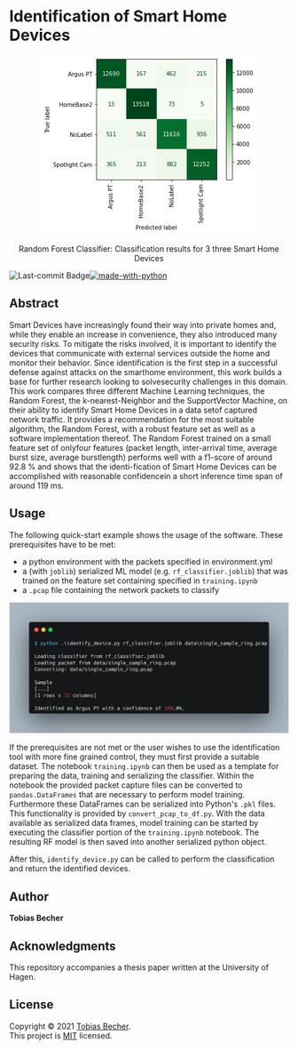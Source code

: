 # Identification of Smart Home Devices

<p align="center">
    <img src="assets/confusion.png" witdh="50%">
    <center>Random Forest Classifier: Classification results for 3 three Smart Home Devices</center>
<p>

[![made-with-python](https://img.shields.io/badge/Made%20with-Python-1f425f.svg)](https://www.python.org/)
<img align="left" src="https://img.shields.io/github/last-commit/TB-DevAcc/SHD-Identification" alt="Last-commit Badge">

## Abstract

Smart Devices have increasingly found their way into private homes and, while they enable an increase in convenience, they also introduced many security risks.
To mitigate the risks involved, it is important to identify the devices that communicate with external services outside the home and monitor their behavior.
Since identification is the first step in a successful defense against attacks on the smarthome environment, this work builds a base for further research looking to solvesecurity challenges in this domain.
This work compares three different Machine Learning techniques, the Random Forest, the k-nearest-Neighbor and the SupportVector Machine, on their ability to identify Smart Home Devices in a data setof captured network traffic.
It provides a recommendation for the most suitable algorithm, the Random Forest, with a robust feature set as well as a software implementation thereof. The Random Forest trained on a small feature set of onlyfour features (packet length, inter-arrival time, average burst size, average burstlength) performs well with a f1-score of around 92.8 % and shows that the identi-fication of Smart Home Devices can be accomplished with reasonable confidencein a short inference time span of around 119 ms.

## Usage

The following quick-start example shows the usage of the software.
These prerequisites have to be met:

- a python environment with the packets specified in environment.yml
- a (with `joblib`) serialized ML model (e.g. `rf_classifier.joblib`) that was trained on the feature set containing specified in `training.ipynb`
- a `.pcap` file containing the network packets to classify

<p align="center">
    <img src="assets/bash_usage.png" witdh="100%">
<p>

If the prerequisites are not met or the user wishes to use the identification tool with more fine grained control, they must first provide a suitable dataset. The notebook `training.ipynb` can then be used as a template for preparing the data, training and serializing the classifier. Within the notebook the provided packet capture files can be converted to `pandas.DataFrames` that are necessary to perform model training. Furthermore these DataFrames can be serialized into Python's `.pkl` files. This functionality is provided by `convert_pcap_to_df.py`.
With the data available as serialized data frames, model training can be started by executing the classifier portion of the `training.ipynb` notebook. The resulting RF model is then saved into another serialized python object.

After this, `identify_device.py` can be called to perform the classification and return the identified devices.

## Author

**Tobias Becher**

## Acknowledgments

This repository accompanies a thesis paper written at the University of Hagen.

## License

Copyright © 2021 [Tobias Becher](https://github.com/TB-DevAcc). <br/>
This project is [MIT](https://github.com/TB-DevAcc/SHD_Identification/blob/master/LICENSE) licensed.
